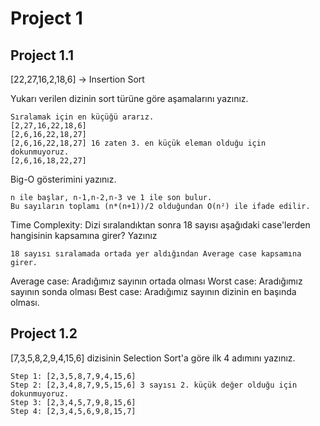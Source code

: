# Project 1
## Project 1.1
[22,27,16,2,18,6] -> Insertion Sort

Yukarı verilen dizinin sort türüne göre aşamalarını yazınız.
```
Sıralamak için en küçüğü ararız. 
[2,27,16,22,18,6] 
[2,6,16,22,18,27] 
[2,6,16,22,18,27] 16 zaten 3. en küçük eleman olduğu için dokunmuyoruz.
[2,6,16,18,22,27] 
```
Big-O gösterimini yazınız.
```
n ile başlar, n-1,n-2,n-3 ve 1 ile son bulur. 
Bu sayıların toplamı (n*(n+1))/2 olduğundan O(n²) ile ifade edilir.
```

Time Complexity: Dizi sıralandıktan sonra 18 sayısı aşağıdaki case'lerden hangisinin kapsamına girer? Yazınız
```
18 sayısı sıralamada ortada yer aldığından Average case kapsamına girer.
```
Average case: Aradığımız sayının ortada olması
Worst case: Aradığımız sayının sonda olması
Best case: Aradığımız sayının dizinin en başında olması.
## Project 1.2
[7,3,5,8,2,9,4,15,6] dizisinin Selection Sort'a göre ilk 4 adımını yazınız.
```
Step 1: [2,3,5,8,7,9,4,15,6] 
Step 2: [2,3,4,8,7,9,5,15,6] 3 sayısı 2. küçük değer olduğu için dokunmuyoruz.
Step 3: [2,3,4,5,7,9,8,15,6] 
Step 4: [2,3,4,5,6,9,8,15,7]
```